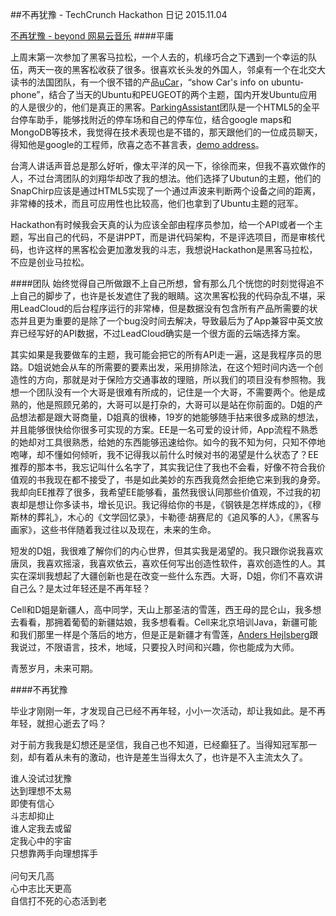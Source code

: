 ##不再犹豫 - TechCrunch Hackathon 日记
2015.11.04

[不再犹豫 - beyond 网易云音乐](http://music.163.com/#/m/song?id=347597)
####平庸

上周末第一次参加了黑客马拉松，一个人去的，机缘巧合之下遇到一个幸运的队伍，两天一夜的黑客松收获了很多。很喜欢长头发的外国人，邻桌有一个在北交大读书的法国团队，有一个很不错的产品[uCar](https://gitcafe.com/BinLi/uCar)，“show Car's info on ubuntu-phone”，结合了当天的Ubuntu和PEUGEOT的两个主题，国内开发Ubuntu应用的人是很少的，他们是真正的黑客。[ParkingAssistant](https://gitcafe.com/NextInnovationLab/ParkingAssistant)团队是一个HTML5的全平台停车助手，能够找附近的停车场和自己的停车位，结合google maps和MongoDB等技术，我觉得在技术表现也是不错的，那天跟他们的一位成员聊天，得知他是google的工程师，欣喜之态不甚言表，[demo address](http://ashora.gitcafe.io/#/lg)。

台湾人讲话声音总是那么好听，像太平洋的风一下，徐徐而来，但我不喜欢做作的人，不过台湾团队的刘翔华却改了我的想法。他们选择了Ubutun的主题，他们的SnapChirp应该是通过HTML5实现了一个通过声波来判断两个设备之间的距离，非常棒的技术，而且可应用性也比较高，他们也拿到了Ubuntu主题的冠军。

Hackathon有时候我会天真的认为应该全部由程序员参加，给一个API或者一个主题，写出自己的代码，不是讲PPT，而是讲代码架构，不是评选项目，而是审核代码，也许这样的黑客松会更加激发我的斗志，我想说Hackathon是黑客马拉松，不应是创业马拉松。


####团队
始终觉得自己所做跟不上自己所想，曾有那么几个恍惚的时刻觉得追不上自己的脚步了，也许是长发遮住了我的眼睛。这次黑客松我的代码杂乱不堪，采用LeadCloud的后台程序运行的非常棒，但是数据没有包含所有产品所需要的状态并且更为重要的是除了一个bug没时间去解决，导致最后为了App兼容中英文放弃已经写好的API数据，不过LeadCloud确实是一个很方面的云端选择方案。

其实如果是我要做车的主题，我可能会把它的所有API走一遍，这是我程序员的思路。D姐说她会从车的所需要的要素出发，采用排除法，在这个短时间内选一个创造性的方向，那就是对于保险方交通事故的理赔，所以我们的项目没有参照物。我想一个团队没有一个大哥是很难有所成的，记住是一个大哥，不需要两个。他是成熟的，他是照顾兄弟的，大哥可以是打杂的，大哥可以是站在你前面的。D姐的产品想法都是跟大哥商量，D姐真的很棒，19岁的她能够随手拈来很多成熟的想法，并且能够很快给你很多可实现的方案。EE是一名可爱的设计师，App流程不熟悉的她却对工具很熟悉，给她的东西能够迅速给你。如今的我不知为何，只知不停地咆哮，却不懂如何倾听，我不记得我以前什么时候对书的渴望是什么状态了？EE推荐的那本书，我忘记叫什么名字了，其实我记住了我也不会看，好像不符合我价值观的书我现在都不接受了，书是如此美妙的东西我竟然会拒绝它来到我的身旁。我却向EE推荐了很多，我希望EE能够看，虽然我很认同那些价值观，不过我的初衷却是想让你多读书，增长见识。我记得给你的书是，《钢铁是怎样炼成的》，《穆斯林的葬礼》，木心的《文学回忆录》，卡勒德·胡赛尼的《追风筝的人》，《黑客与画家》，这些书伴随着我过往以及现在，未来的生命。

短发的D姐，我很难了解你们的内心世界，但其实我是渴望的。我只跟你说我喜欢唐凤，我喜欢摇滚，我喜欢依云，喜欢任何写出创造性软件，喜欢创造性的人。其实在深圳我想起了大疆创新也是在改变一些什么东西。大哥，D姐，你们不喜欢讲自己么？是太过年轻还是不再年轻？

Cell和D姐是新疆人，高中同学，天山上那圣洁的雪莲，西王母的昆仑山，我多想去看看，那拥着葡萄的新疆姑娘，我多想看看。Cell来北京培训Java，新疆可能和我们那里一样是个落后的地方，但是正是新疆才有雪莲，[Anders Hejlsberg](https://en.wikipedia.org/wiki/Anders_Hejlsberg)跟我说过，不限语言，技术，地域，只要投入时间和兴趣，你也能成为大师。

青葱岁月，未来可期。



####不再犹豫

毕业才刚刚一年，才发现自己已经不再年轻，小小一次活动，却让我如此。是不再年轻，就担心逝去了吗？

对于前方我我是幻想还是坚信，我自己也不知道，已经癫狂了。当得知冠军那一刻，却有着从未有的激动，也许是差生当得太久了，也许是不入主流太久了。

<pre>
谁人没试过犹豫
达到理想不太易
即使有信心
斗志却抑止
谁人定我去或留
定我心中的宇宙
只想靠两手向理想挥手
 
问句天几高
心中志比天更高
自信打不死的心态活到老
</pre>

























